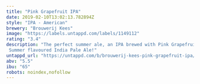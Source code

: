 ```yaml
---
title: "Pink Grapefruit IPA"
date: 2019-02-10T13:02:13.782894Z
style: "IPA - American"
brewery: "Brouwerij Kees"
image: "https://labels.untappd.com/labels/1149112"
rating: "3.4"
description: "The perfect summer ale, an IPA brewed with Pink Grapefruits. These grapefruits give the beer a wonderfully fresh flavor and a tangy bitterness of grapefruit. Summer flavoured India Pale Ale!"
untappd_url: "https://untappd.com/b/brouwerij-kees-pink-grapefruit-ipa/1149112"
abv: "5.5"
ibu: "65"
robots: noindex,nofollow
---
```

